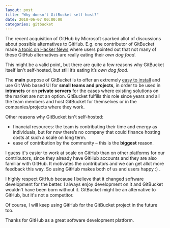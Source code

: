 ```yaml
---
layout: post
title: "Why doesn't GitBucket self-host?"
date: 2018-06-07 00:00:00
categories: gitbucket
---
```


The recent acquisition of GitHub by Microsoft sparked allot of discussions about possible alternatives to GitHub. E.g. one contributor of GitBucket made [a topic on Hacker News](https://news.ycombinator.com/item?id=17241487)  where users pointed out that not many of these GitHub alternatives are really eating their *own dog food*.

This might be a valid point, but there are quite a few reasons why GitBucket itself isn't self-hosted, but still it’s eating it’s *own dog food*.

The **main** purpose of GitBucket is to offer an extremely [easy to install](https://github.com/gitbucket/gitbucket#installation) and use Git Web based UI for **small teams and projects**, in order to be used in **intranets** or on **private servers** for the cases where existing solutions on the market are not an option.
GitBucket fulfills this role since years and all the team members and host GitBucket for themselves or in the companies/projects where they work.

Other reasons why GitBucket isn't self-hosted:
- financial resources: the team is contributing their time and energy as individuals, but for now there’s no company that could finance hosting costs at such a scale on long term.
- ease of contribution by the community – this is the **biggest** reason.

I guess it's easier to work at scale on GitHub than on other platforms for our contributors, since they already have GitHub accounts and they are also familiar with GitHub. It motivates the contributors and we can get allot more feedback this way. So using GitHub makes both of us and users happy :) . 

I highly respect GitHub because I believe that it changed software development for the better. I always enjoy development on it and GitBucket wouldn't have been born without it. GitBucket might be an alternative to GitHub, but it's not a competitor. 

Of course, I will keep using GitHub for the GitBucket project in the future too.

Thanks for GitHub as a great software development platform.
